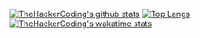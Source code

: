 [![TheHackerCoding's github stats](https://github-readme-stats.vercel.app/api?username=thehackercoding)](https://github.com/anuraghazra/github-readme-stats)
[![Top Langs](https://github-readme-stats.vercel.app/api/top-langs/?username=thehackercoding&layout=compact)](https://github.com/anuraghazra/github-readme-stats)
[![TheHackerCoding's wakatime stats](https://github-readme-stats.vercel.app/api/wakatime?username=thehackercoding)](https://github.com/anuraghazra/github-readme-stats)
